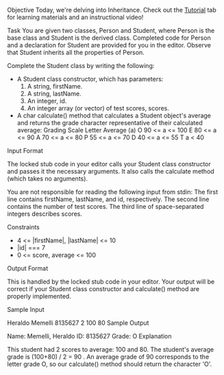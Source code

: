 Objective 
Today, we're delving into Inheritance. Check out the [Tutorial](https://www.hackerrank.com/challenges/30-inheritance/tutorial) tab for learning materials and an instructional video!

Task 
You are given two classes, Person and Student, where Person is the base class and Student is the derived class. Completed code for Person and a declaration for Student are provided for you in the editor. Observe that Student inherits all the properties of Person.

Complete the Student class by writing the following:

* A Student class constructor, which has  parameters:
	1. A string, firstName.
	2. A string, lastName.
	3. An integer, id.
	4. An integer array (or vector) of test scores, scores.
* A char calculate() method that calculates a Student object's average and returns the grade character representative of their calculated average:
Grading Scale
Letter	Average (a)
O		90 <= a <= 100
E 		80 <= a <= 90
A		70 <= a <= 80
P		55 <= a <= 70
D		40 <= a <= 55
T		a < 40

Input Format

The locked stub code in your editor calls your Student class constructor and passes it the necessary arguments. It also calls the calculate method (which takes no arguments).

You are not responsible for reading the following input from stdin: 
The first line contains firstName, lastName, and id, respectively. The second line contains the number of test scores. The third line of space-separated integers describes scores.

Constraints

* 4 <= |firstName|, |lastName| <= 10
* |id| === 7
* 0 <= score, average <= 100

Output Format

This is handled by the locked stub code in your editor. Your output will be correct if your Student class constructor and calculate() method are properly implemented.

Sample Input

Heraldo Memelli 8135627
2
100 80
Sample Output

 Name: Memelli, Heraldo
 ID: 8135627
 Grade: O
Explanation

This student had 2 scores to average: 100 and 80. The student's average grade is (100+80) / 2 = 90 . An average grade of 90 corresponds to the letter grade O, so our calculate() method should return the character 'O'.